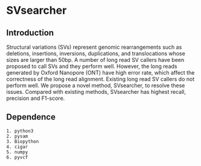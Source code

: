 # SVsearcher
## Introduction
Structural variations (SVs) represent genomic rearrangements such as deletions, insertions, inversions, duplications, and translocations whose sizes are larger than 50bp. A number of long read SV callers have been proposed to call SVs and they perform well. However, the long reads generated by Oxford Nanopore (ONT) have high error rate, which affect the correctness of the long read alignment. Existing long read SV callers do not perform well. We propose a novel method, SVsearcher, to resolve these issues. Compared with existing methods, SVsearcher has highest recall, precision and F1-score.	
## Dependence
    1. python3
	2. pysam
	3. Biopython
	4. cigar
	5. numpy
	6. pyvcf
